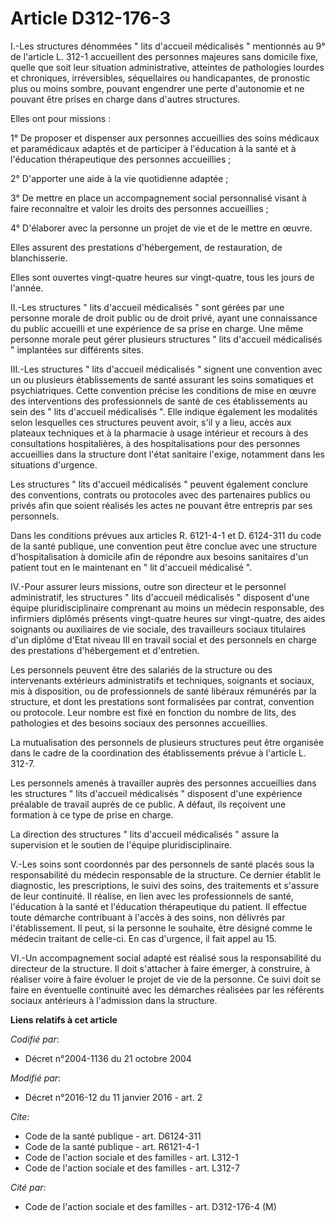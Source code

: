 # Article D312-176-3

I.-Les structures dénommées " lits d'accueil médicalisés " mentionnés au 9° de l'article L. 312-1 accueillent des personnes
majeures sans domicile fixe, quelle que soit leur situation administrative, atteintes de pathologies lourdes et chroniques,
irréversibles, séquellaires ou handicapantes, de pronostic plus ou moins sombre, pouvant engendrer une perte d'autonomie et
ne pouvant être prises en charge dans d'autres structures. 

Elles ont pour missions : 

1° De proposer et dispenser aux personnes accueillies des soins médicaux et paramédicaux adaptés et de participer à
l'éducation à la santé et à l'éducation thérapeutique des personnes accueillies ; 

2° D'apporter une aide à la vie quotidienne adaptée ; 

3° De mettre en place un accompagnement social personnalisé visant à faire reconnaître et valoir les droits des personnes
accueillies ; 

4° D'élaborer avec la personne un projet de vie et de le mettre en œuvre. 

Elles assurent des prestations d'hébergement, de restauration, de blanchisserie. 

Elles sont ouvertes vingt-quatre heures sur vingt-quatre, tous les jours de l'année. 

II.-Les structures " lits d'accueil médicalisés " sont gérées par une personne morale de droit public ou de droit privé,
ayant une connaissance du public accueilli et une expérience de sa prise en charge. Une même personne morale peut gérer
plusieurs structures " lits d'accueil médicalisés " implantées sur différents sites. 

III.-Les structures " lits d'accueil médicalisés " signent une convention avec un ou plusieurs établissements de santé
assurant les soins somatiques et psychiatriques. Cette convention précise les conditions de mise en œuvre des interventions
des professionnels de santé de ces établissements au sein des " lits d'accueil médicalisés ". Elle indique également les
modalités selon lesquelles ces structures peuvent avoir, s'il y a lieu, accès aux plateaux techniques et à la pharmacie à
usage intérieur et recours à des consultations hospitalières, à des hospitalisations pour des personnes accueillies dans la
structure dont l'état sanitaire l'exige, notamment dans les situations d'urgence. 

Les structures " lits d'accueil médicalisés " peuvent également conclure des conventions, contrats ou protocoles avec des
partenaires publics ou privés afin que soient réalisés les actes ne pouvant être entrepris par ses personnels. 

Dans les conditions prévues aux articles R. 6121-4-1 et D. 6124-311 du code de la santé publique, une convention peut être
conclue avec une structure d'hospitalisation à domicile afin de répondre aux besoins sanitaires d'un patient tout en le
maintenant en " lit d'accueil médicalisé ". 

IV.-Pour assurer leurs missions, outre son directeur et le personnel administratif, les structures " lits d'accueil
médicalisés " disposent d'une équipe pluridisciplinaire comprenant au moins un médecin responsable, des infirmiers diplômés
présents vingt-quatre heures sur vingt-quatre, des aides soignants ou auxiliaires de vie sociale, des travailleurs sociaux
titulaires d'un diplôme d'Etat niveau III en travail social et des personnels en charge des prestations d'hébergement et
d'entretien. 

Les personnels peuvent être des salariés de la structure ou des intervenants extérieurs administratifs et techniques,
soignants et sociaux, mis à disposition, ou de professionnels de santé libéraux rémunérés par la structure, et dont les
prestations sont formalisées par contrat, convention ou protocole. Leur nombre est fixé en fonction du nombre de lits, des
pathologies et des besoins sociaux des personnes accueillies. 

La mutualisation des personnels de plusieurs structures peut être organisée dans le cadre de la coordination des
établissements prévue à l'article L. 312-7. 

Les personnels amenés à travailler auprès des personnes accueillies dans les structures " lits d'accueil médicalisés "
disposent d'une expérience préalable de travail auprès de ce public. A défaut, ils reçoivent une formation à ce type de prise
en charge. 

La direction des structures " lits d'accueil médicalisés " assure la supervision et le soutien de l'équipe
pluridisciplinaire. 

V.-Les soins sont coordonnés par des personnels de santé placés sous la responsabilité du médecin responsable de la
structure. Ce dernier établit le diagnostic, les prescriptions, le suivi des soins, des traitements et s'assure de leur
continuité. Il réalise, en lien avec les professionnels de santé, l'éducation à la santé et l'éducation thérapeutique du
patient. Il effectue toute démarche contribuant à l'accès à des soins, non délivrés par l'établissement. Il peut, si la
personne le souhaite, être désigné comme le médecin traitant de celle-ci. En cas d'urgence, il fait appel au 15. 

VI.-Un accompagnement social adapté est réalisé sous la responsabilité du directeur de la structure. Il doit s'attacher à
faire émerger, à construire, à réaliser voire à faire évoluer le projet de vie de la personne. Ce suivi doit se faire en
éventuelle continuité avec les démarches réalisées par les référents sociaux antérieurs à l'admission dans la structure.

**Liens relatifs à cet article**

_Codifié par_:

  - Décret n°2004-1136 du 21 octobre 2004

_Modifié par_:

  - Décret n°2016-12 du 11 janvier 2016 - art. 2

_Cite_:

  - Code de la santé publique - art. D6124-311
  - Code de la santé publique - art. R6121-4-1
  - Code de l'action sociale et des familles - art. L312-1
  - Code de l'action sociale et des familles - art. L312-7

_Cité par_:

  - Code de l'action sociale et des familles - art. D312-176-4 (M)
